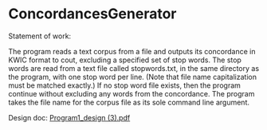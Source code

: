 # ConcordancesGenerator

Statement of work:

The program reads a text corpus from a file and outputs its concordance in KWIC format to cout, excluding a specified set of stop words. The stop words are read from a text file called stopwords.txt, in the same directory as the program, with one stop word per line. (Note that file name capitalization must be matched exactly.) If no stop word file exists, then the program continue without excluding any words from the concordance. The program takes the file name for the corpus file as its sole command line argument.

Design doc:
[Program1_design (3).pdf](https://github.com/hlongn2469/ConcordancesGenerator/files/6200743/Program1_design.3.pdf)
